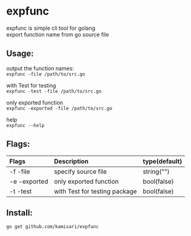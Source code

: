 expfunc
=======
expfunc is simple cli tool for golang  
export function name from go source file


Usage:
------
output the function names:  
`expfunc -file /path/to/src.go`

with Test for testing  
`expfunc -test -file /path/to/src.go`

only exported function  
`expfunc -exported -file /path/to/src.go`

help  
`expfunc --help`


Flags:
------
| Flags | Description | type(default) |
| :---- | :---------- | :------ |
| -f -file  | specify source file | string("") |
| -e -exported  | only exported function | bool(false) |
| -t -test  | with Test for testing package | bool(false) |


Install:
--------
`go get github.com/kamisari/expfunc`


